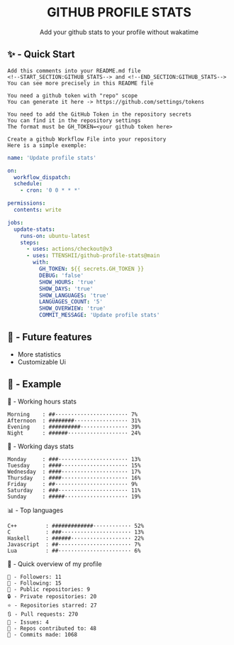 <h1 align="center">GITHUB PROFILE STATS</h1>
<p align="center">Add your github stats to your profile without wakatime</p>

## ✨ - Quick Start
```
Add this comments into your README.md file
<!--START_SECTION:GITHUB_STATS--> and <!--END_SECTION:GITHUB_STATS-->
You can see more precisely in this README file
```
```
You need a github token with "repo" scope
You can generate it here -> https://github.com/settings/tokens
```
```
You need to add the GitHub Token in the repository secrets
You can find it in the repository settings
The format must be GH_TOKEN=<your github token here>
```
```
Create a github Workflow File into your repository
Here is a simple exemple:
```
```yml
name: 'Update profile stats'

on:
  workflow_dispatch:
  schedule:
    - cron: '0 0 * * *'

permissions:
  contents: write

jobs:
  update-stats:
    runs-on: ubuntu-latest
    steps:
      - uses: actions/checkout@v3
      - uses: TTENSHII/github-profile-stats@main
        with:
          GH_TOKEN: ${{ secrets.GH_TOKEN }}
          DEBUG: 'false'
          SHOW_HOURS: 'true'
          SHOW_DAYS: 'true'
          SHOW_LANGUAGES: 'true'
          LANGUAGES_COUNT: '5'
          SHOW_OVERWIEW: 'true'
          COMMIT_MESSAGE: 'Update profile stats'
```

## 🔖 - Future features
- More statistics
- Customizable Ui

## 📘 - Example

<!--START_SECTION:GITHUB_STATS-->
🌉 - Working hours stats
```text
Morning    : ##······················· 7%
Afternoon  : ########················· 31%
Evening    : ##########··············· 39%
Night      : ######··················· 24%
```
📅 - Working days stats
```text
Monday     : ###······················ 13%
Tuesday    : ####····················· 15%
Wednesday  : ####····················· 17%
Thursday   : ####····················· 16%
Friday     : ##······················· 9%
Saturday   : ###······················ 11%
Sunday     : #####···················· 19%
```
📊 - Top languages
```text
C++         : #############············ 52%
C           : ###······················ 13%
Haskell     : ######··················· 22%
Javascript  : ##······················· 7%
Lua         : ##······················· 6%
```
🎏 - Quick overview of my profile
```text
👥 - Followers: 11
👤 - Following: 15
📂 - Public repositories: 9
🔒 - Private repositories: 20
⭐ - Repositories starred: 27
🔃 - Pull requests: 270
🏮 - Issues: 4
🐲 - Repos contributed to: 48
🍃 - Commits made: 1068
```
<!--END_SECTION:GITHUB_STATS-->
